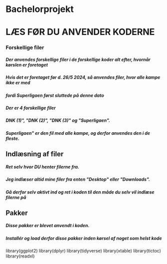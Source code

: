 # Bachelorprojekt
# LÆS FØR DU ANVENDER KODERNE

### Forskellige filer
##### Der anvendes forskellige filer i de forskellige koder alt efter, hvornår kørslen er foretaget
##### Hvis det er foretaget før d. 26/5 2024, så anvendes filer, hvor alle kampe ikke er med
##### fordi Superligaen først sluttede på denne dato

##### Der er 4 forskellige filer
##### DNK (1)", "DNK (2)", "DNK (3)" og "Superligaen". 
##### Superligaen" er den fil med alle kampe, og derfor anvendes den i de fleste.

## Indlæsning af filer

##### Ret selv hvor DU henter filerne fra.
##### Jeg indlæser altid mine filer fra enten "Desktop" eller "Downloads".
##### Gå derfor selv aktivt ind og ret i koden til den måde du selv vil indlæse filerne på


## Pakker
##### Disse pakker er blevet anvendt i koden. 
##### Installér og load derfor disse pakker inden kørsel af noget som helst kode

library(ggplot2)
library(dplyr)
library(tidyverse)
library(xtable)
library(tictoc)
library(readxl)
